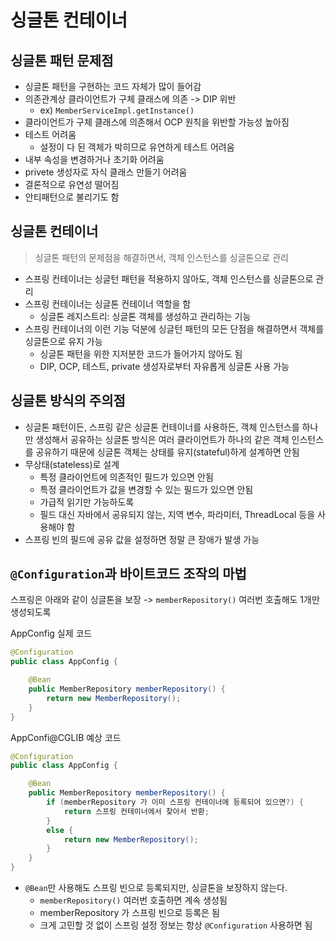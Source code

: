 # 싱글톤 컨테이너

## 싱글톤 패턴 문제점

- 싱글톤 패턴을 구현하는 코드 자체가 많이 들어감
- 의존관계상 클라이언트가 구체 클래스에 의존 -> DIP 위반
  - ex) `MemberServiceImpl.getInstance()`
- 클라이언트가 구체 클래스에 의존해서 OCP 원칙을 위반할 가능성 높아짐
- 테스트 어려움
  - 설정이 다 된 객체가 박히므로 유연하게 테스트 어려움
- 내부 속성을 변경하거나 초기화 어려움
- privete 생성자로 자식 클래스 만들기 어려움
- 결론적으로 유연성 떨어짐
- 안티패턴으로 불리기도 함

## 싱글톤 컨테이너

> 싱글톤 패턴의 문제점을 해결하면서, 객체 인스턴스를 싱글톤으로 관리

- 스프링 컨테이너는 싱글턴 패턴을 적용하지 않아도, 객체 인스턴스를 싱글톤으로 관리
- 스프링 컨테이너는 싱글톤 컨테이너 역할을 함
  - 싱글톤 레지스트리: 싱글톤 객체를 생성하고 관리하는 기능
- 스프링 컨테이너의 이런 기능 덕분에 싱글턴 패턴의 모든 단점을 해결하면서 객체를 싱글톤으로 유지 가능
  - 싱글톤 패턴을 위한 지저분한 코드가 들어가지 않아도 됨
  - DIP, OCP, 테스트, private 생성자로부터 자유롭게 싱글톤 사용 가능

## 싱글톤 방식의 주의점

- 싱글톤 패턴이든, 스프링 같은 싱글톤 컨테이너를 사용하든, 객체 인스턴스를 하나만 생성해서 공유하는 싱글톤 방식은 여러 클라이언트가 하나의 같은 객체 인스턴스를 공유하기 때문에 싱글톤 객체는 상태를 유지(stateful)하게 설계하면 안됨
- 무상태(stateless)로 설계
  - 특정 클라이언트에 의존적인 필드가 있으면 안됨
  - 특정 클라이언트가 값을 변경할 수 있는 필드가 있으면 안됨
  - 가급적 읽기만 가능하도록
  - 필드 대신 자바에서 공유되지 않는, 지역 변수, 파라미터, ThreadLocal 등을 사용해야 함
- 스프링 빈의 필드에 공유 값을 설정하면 정말 큰 장애가 발생 가능

## `@Configuration`과 바이트코드 조작의 마법

스프링은 아래와 같이 싱글톤을 보장 -> `memberRepository()` 여러번 호출해도 1개만 생성되도록

AppConfig 실제 코드

```java
@Configuration
public class AppConfig {

    @Bean
    public MemberRepository memberRepository() {
        return new MemberRepository();
    }
}
```

AppConfi@CGLIB 예상 코드

```java
@Configuration
public class AppConfig {

    @Bean
    public MemberRepository memberRepository() {
        if (memberRepository 가 이미 스프링 컨테이너에 등록되어 있으면?) {
            return 스프링 컨테이너에서 찾아서 반환;
        }
        else {
            return new MemberRepository();
        }
    }
}
```

- `@Bean`만 사용해도 스프링 빈으로 등록되지만, 싱글톤을 보장하지 않는다.
  - `memberRepository()` 여러번 호출하면 계속 생성됨
  - memberRepository 가 스프링 빈으로 등록은 됨
  - 크게 고민할 것 없이 스프링 설정 정보는 항상 `@Configuration` 사용하면 됨
